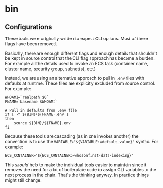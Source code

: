 # bin

## Configurations

These tools were originally written to expect CLI options. Most of these flags have been removed.

Basically, there are enough different flags and enough details that shouldn't be kept in source control that the CLI flag approach has become a burden. For example all the details used to invoke an ECS task (container name, cluster name, security group, subnet(s), etc.)

Instead, we are using an alternative approach to pull in `.env` files with defaults at runtime. These files are explicitly excluded from source control. For example:

```
WHOAMI=`realpath $0`
FNAME=`basename $WHOAMI`

# Pull in defaults from .env file
if [ -f ${BIN}/${FNAME}.env ]
then
    source ${BIN}/${FNAME}.env
fi
```

Because these tools are cascading (as in one invokes another) the convention is to use the `VARIABLE="${VARIABLE:=default_value}"` syntax. For example:

```
ECS_CONTAINER="${ECS_CONTAINER:=whosonfirst-data-indexing}"
```

This _should_ help to make the individual tools easier to maintain since it removes the need for a lot of boilerplate code to assign CLI variables to the next process in the chain. That's the thinking anyway. In practice things might still change.
